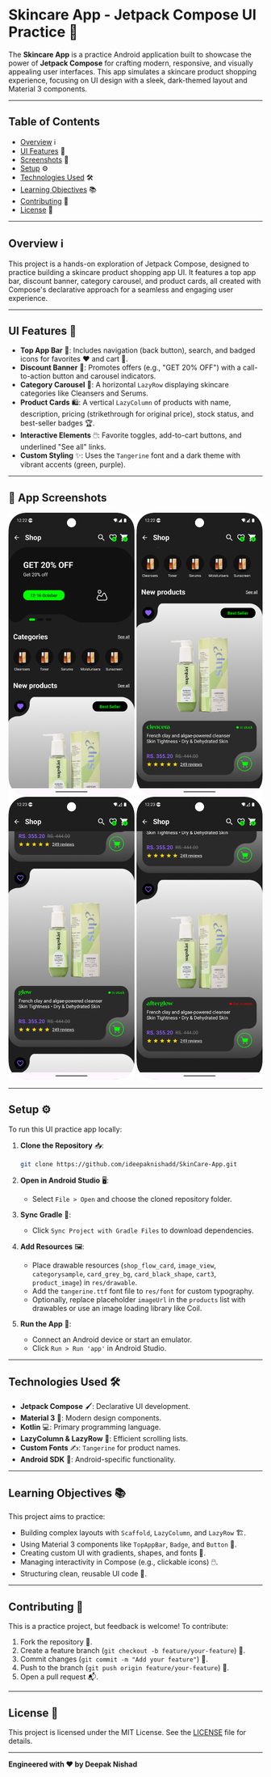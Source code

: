 # Skincare App - Jetpack Compose UI Practice 🧴

The **Skincare App** is a practice Android application built to showcase the power of **Jetpack Compose** for crafting modern, responsive, and visually appealing user interfaces. This app simulates a skincare product shopping experience, focusing on UI design with a sleek, dark-themed layout and Material 3 components.

---

## Table of Contents
- [Overview](#overview) ℹ️
- [UI Features](#ui-features) 🎨
- [Screenshots](#screenshots) 📸
- [Setup](#setup) ⚙️
- [Technologies Used](#technologies-used) 🛠️
- [Learning Objectives](#learning-objectives) 📚
- [Contributing](#contributing) 🤝
- [License](#license) 📜

---

## Overview ℹ️
This project is a hands-on exploration of Jetpack Compose, designed to practice building a skincare product shopping app UI. It features a top app bar, discount banner, category carousel, and product cards, all created with Compose's declarative approach for a seamless and engaging user experience.

---

## UI Features 🎨
- **Top App Bar** 🧭: Includes navigation (back button), search, and badged icons for favorites ❤️ and cart 🛒.
- **Discount Banner** 🎉: Promotes offers (e.g., "GET 20% OFF") with a call-to-action button and carousel indicators.
- **Category Carousel** 📜: A horizontal `LazyRow` displaying skincare categories like Cleansers and Serums.
- **Product Cards** 🛍️: A vertical `LazyColumn` of products with name, description, pricing (strikethrough for original price), stock status, and best-seller badges 🏆.
- **Interactive Elements** 🖱️: Favorite toggles, add-to-cart buttons, and underlined "See all" links.
- **Custom Styling** ✨: Uses the `Tangerine` font and a dark theme with vibrant accents (green, purple).

---

## 📸 App Screenshots

<div align="center">
  <img src="screenshots/1.png" width="250" /> 
  <img src="screenshots/2.png" width="250" />
  <img src="screenshots/3.png" width="250" />
  <img src="screenshots/4.png" width="250" />
</div>

---

## Setup ⚙️

To run this UI practice app locally:

1. **Clone the Repository** 📥:
   ```bash
   git clone https://github.com/ideepaknishadd/SkinCare-App.git
   ```

2. **Open in Android Studio** 🖥️:
    - Select `File > Open` and choose the cloned repository folder.

3. **Sync Gradle** 🔄:
    - Click `Sync Project with Gradle Files` to download dependencies.

4. **Add Resources** 🖼️:
    - Place drawable resources (`shop_flow_card`, `image_view`, `categorysample`, `card_grey_bg`, `card_black_shape`, `cart3`, `product_image`) in `res/drawable`.
    - Add the `tangerine.ttf` font file to `res/font` for custom typography.
    - Optionally, replace placeholder `imageUrl` in the `products` list with drawables or use an image loading library like Coil.

5. **Run the App** 🚀:
    - Connect an Android device or start an emulator.
    - Click `Run > Run 'app'` in Android Studio.

---

## Technologies Used 🛠️
- **Jetpack Compose** 🖌️: Declarative UI development.
- **Material 3** 🎨: Modern design components.
- **Kotlin** 💻: Primary programming language.
- **LazyColumn & LazyRow** 📜: Efficient scrolling lists.
- **Custom Fonts** ✍️: `Tangerine` for product names.
- **Android SDK** 📱: Android-specific functionality.

---

## Learning Objectives 📚
This project aims to practice:
- Building complex layouts with `Scaffold`, `LazyColumn`, and `LazyRow` 🏗️.
- Using Material 3 components like `TopAppBar`, `Badge`, and `Button` 🧩.
- Creating custom UI with gradients, shapes, and fonts 🎨.
- Managing interactivity in Compose (e.g., clickable icons) 🖱️.
- Structuring clean, reusable UI code 🧹.

---

## Contributing 🤝
This is a practice project, but feedback is welcome! To contribute:
1. Fork the repository 🍴.
2. Create a feature branch (`git checkout -b feature/your-feature`) 🌿.
3. Commit changes (`git commit -m "Add your feature"`) 💾.
4. Push to the branch (`git push origin feature/your-feature`) 🚀.
5. Open a pull request 📬.

---

## License 📜
This project is licensed under the MIT License. See the [LICENSE](LICENSE) file for details.

---

**Engineered with ❤️ by Deepak Nishad**